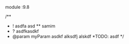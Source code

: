 module :9.8

/**
 * ! asdfa asd
 ** samim 
 * ? asdfkasdkf
 * @param myParam asdkf alksdfj alskdf
 *TODO: asdf 
  */